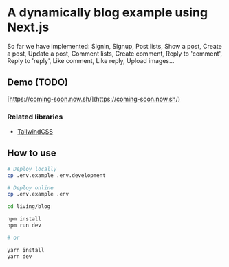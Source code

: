 # A dynamically blog example using Next.js

So far we have implemented: Signin, Signup, Post lists, Show a post, Create a post, Update a post, Comment lists, Create comment, Reply to 'comment', Reply to 'reply', Like comment, Like reply, Upload images...

## Demo (TODO)

[https://coming-soon.now.sh/](https://coming-soon.now.sh/)

### Related libraries

- [TailwindCSS](https://tailwindcss.com)

## How to use

```bash
# Deploy locally
cp .env.example .env.development

# Deploy online
cp .env.example .env

cd living/blog

npm install
npm run dev

# or

yarn install
yarn dev
```
